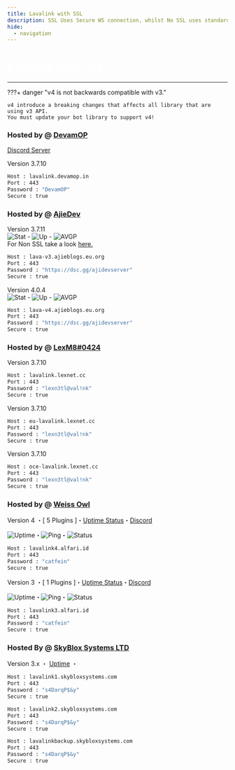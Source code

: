 ```yaml
---
title: Lavalink with SSL
description: SSL Uses Secure WS connection, whilst No SSL uses standard WS. if you want to use the SSL lavalink you need to make sure your bot uses that protocol.
hide:
  - navigation
---
```


<h1 style="font-family:Gotham SSm A;font-size: 2.0em;font-weight: 800;line-height:1.1;color: white;">Lavalink with SSL</h1>

<!-- inject image ad -->
<div data-ea-style="stickybox" class="dark horizontal" data-ea-publisher="darrennathanaelcom" data-ea-type="image"></div>

---

???+ danger "v4 is not backwards compatible with v3."

    v4 introduce a breaking changes that affects all library that are using v3 API.
    You must update your bot library to support v4!

### Hosted by @ [DevamOP](https://bit.ly/m/devam)
[Discord Server](https://dsc.gg./devam)

Version 3.7.10
```bash
Host : lavalink.devamop.in
Port : 443
Password : "DevamOP"
Secure : true    
```

### Hosted by @ [AjieDev](https://github.com/AjieDev)
Version 3.7.11 <br />
![Stat](https://uptime-is.darrennathanael.com/api/badge/36/status) - ![Up](https://uptime-is.darrennathanael.com/api/badge/36/uptime/12?labelSuffix=+hour) - ![AVGP](https://uptime-is.darrennathanael.com/api/badge/36/ping/12?labelSuffix=+hour) <br />
For Non SSL take a look [here.](https://lavalink.darrennathanael.com/NoSSL/lavalink-without-ssl/#hosted-by-ajiedev)
```bash
Host : lava-v3.ajieblogs.eu.org
Port : 443
Password : "https://dsc.gg/ajidevserver"
Secure : true   
```
Version 4.0.4 <br />
![Stat](https://uptime-is.darrennathanael.com/api/badge/50/status) - ![Up](https://uptime-is.darrennathanael.com/api/badge/50/uptime/12?labelSuffix=+hour) - ![AVGP](https://uptime-is.darrennathanael.com/api/badge/50/ping/12?labelSuffix=+hour) <br />
```bash
Host : lava-v4.ajieblogs.eu.org
Port : 443
Password : "https://dsc.gg/ajidevserver"
Secure : true 
```

### Hosted by @ [LexM8#0424](https://freelavalink.lexnet.cc)
Version 3.7.10
```bash
Host : lavalink.lexnet.cc
Port : 443
Password : "lexn3tl@val!nk"
Secure : true
```

Version 3.7.10
```bash
Host : eu-lavalink.lexnet.cc
Port : 443
Password : "lexn3tl@val!nk"
Secure : true
```

Version 3.7.10
```bash
Host : oce-lavalink.lexnet.cc
Port : 443
Password : "lexn3tl@val!nk"
Secure : true
```


### Hosted by @ [Weiss Owl](https://discord.alfari.id)

Version 4 ・[ 5 Plugins ]・[Uptime Status](https://kuma.alfari.id)・[Discord](https://discord.alfari.id)

![Uptime](https://status.alfari.id/api/badge/2/uptime)・![Ping](https://status.alfari.id/api/badge/2/ping)・![Status](https://status.alfari.id/api/badge/2/status)
```bash
Host : lavalink4.alfari.id
Port : 443
Password : "catfein"
Secure : true
```
Version 3 ・[ 1 Plugins ]・[Uptime Status](https://kuma.alfari.id)・[Discord](https://discord.alfari.id)

![Uptime](https://status.alfari.id/api/badge/3/uptime)・![Ping](https://status.alfari.id/api/badge/3/ping)・![Status](https://status.alfari.id/api/badge/3/status)
```bash
Host : lavalink3.alfari.id
Port : 443
Password : "catfein"
Secure : true
```

### Hosted By @ [SkyBlox Systems LTD](https://skybloxsystems.com)
Version 3.x ・ [Uptime](https://uptime.skybloxsystems.com/status/backend) ・
```bash
Host : lavalink1.skybloxsystems.com
Port : 443
Password : "s4DarqP$&y"
Secure : true
```
```bash
Host : lavalink2.skybloxsystems.com
Port : 443
Password : "s4DarqP$&y"
Secure : true
```
```bash
Host : lavalinkbackup.skybloxsystems.com
Port : 443
Password : "s4DarqP$&y"
Secure : true
```
